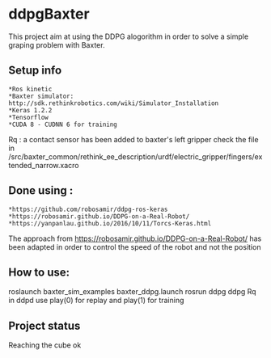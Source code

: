 # ddpgBaxter
This project aim at using the DDPG alogorithm in order to solve a simple graping problem with Baxter.

## Setup info
	*Ros kinetic
	*Baxter simulator: http://sdk.rethinkrobotics.com/wiki/Simulator_Installation
	*Keras 1.2.2
	*Tensorflow
	*CUDA 8 - CUDNN 6 for training

Rq : a contact sensor has been added to baxter's left gripper check the file in
/src/baxter_common/rethink_ee_description/urdf/electric_gripper/fingers/extended_narrow.xacro

##  Done using :
	*https://github.com/robosamir/ddpg-ros-keras
	*https://robosamir.github.io/DDPG-on-a-Real-Robot/
	*https://yanpanlau.github.io/2016/10/11/Torcs-Keras.html

The approach from https://robosamir.github.io/DDPG-on-a-Real-Robot/ has been adapted in order to control the speed of the robot and not the position

## How to use:
roslaunch baxter_sim_examples baxter_ddpg.launch
rosrun ddpg ddpg
Rq in ddpd use play(0) for replay and play(1) for training

## Project status
Reaching the cube ok

